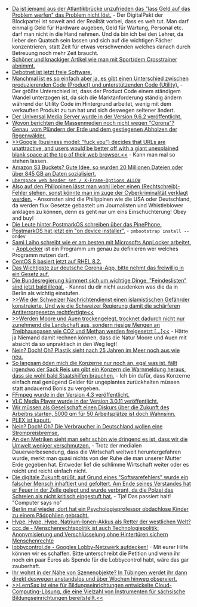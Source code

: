 * [Da ist jemand aus der Atlantikbrücke unzufrieden das "lass Geld auf das Problem werfen" das Problem nicht löst.](https://www.golem.de/news/kultusministerien-schulen-rufen-kaum-geld-aus-digitalpakt-ab-2006-149071.html) - Der DigitalPakt der Blockpartei ist soweit and der Realität vorbei, dass es weh tut. Man darf einmalig Geld für Hardware augeben, Geld für Wartung, Personal etc. darf man nicht in die Hand nehmen. Und da bin ich bei den Lehrer, da lieber den Quatsch sein lassen und sich auf die wichtigen Fächer konzentrieren, statt Zeit für etwas verschwenden welches danach durch Betreuung noch mehr Zeit braucht.
* [Schöner und knackiger Artikel wie man mit Sport/dem Crosstrainer abnimmt.](https://crosstrainer-experts.de/mit-crosstrainer-abnehmen/)
* [Debotnet ist jetzt freie Software.](http://www.mirinsoft.com/blog/19-apps/35-an-ode-to-microsoft-visual-basic-and-debotnet)
* [Manchmal ist es so einfach aber ja, es gibt einen Unterschied zwischen produzierenden Code (Product) und unterstützenden Code (Utility).](https://utcc.utoronto.ca/~cks/space/blog/programming/ProductAndUtilityCode) - Der größte Unterschied ist, dass der Product Code einem ständigem Wandel unterzogen ist, da sich die Marktanforderung ständig ändern während der Utility Code im Hintergrund arbeitet, wenig mit dem verkauften Produkt zu tun hat und sich deswegen seltener ändert.
* [Der Universal Media Server wurde in der Version 9.6.2 veröffentlicht.](https://www.planet3dnow.de/cms/56425-universal-media-server-9-6-2/)
* [Wovon berichten die Massenmedien noch nicht wegen "Corona"? Genau, vom Plündern der Erde und dem gestiegenen Abholzen der Regenwälder.](https://netzfrauen.org/2020/06/15/earth-2/)
* [>>Google (business model: "fuck you") decides that URLs are unattractive, and users would be better off with a giant unexplained blank space at the top of their web browser.<<](http://n-gate.com/hackernews/2020/06/14/0/) - Kann man mal so stehen lassen.
* [Amazon S3 Buckets? Gute Idee, so wurden 20 Millionen Dateien oder über 845 GB an Daten sozialisiert.](https://www.golem.de/news/datenleck-845-gbyte-dating-daten-ungeschuetzt-im-netz-2006-149111.html)
* [`uberspace web header set / X-Frame-Options ALLOW`](https://blog.uberspace.de/uberspace-web-header/)
* [Also auf den Philippinen lässt man wohl lieber einen (Rechtschreib)-Fehler stehen, sonst könnte man im zuge der Cyberkriminalität verklagt werden.](https://netzpolitik.org/2020/philippinische-journalistin-maria-ressa-verurteilt/) - Ansonsten sind die Philippinen wie die USA oder Deutschland, da werden flux Gesetze gebastelt um Journalisten und Whistleblower anklagen zu können, denn es geht nur um eins Einschüchterung! Obey and buy!
* [Die Leute hinter PostmarkOS schreiben über das PinePhone.](https://postmarketos.org/blog/2020/06/15/pinephone-postmarketos-community-edition/)
* [PostmarkOS hat jetzt ein "on device installer".](https://wiki.postmarketos.org/wiki/On-device_installer) - `pmbootstrap install --ondev`
* [Sami Laiho schreibt wie er am besten mit Microsofts AppLocker arbeitet.](https://4sysops.com/archives/applocker-best-practices/) - [AppLocker](https://docs.microsoft.com/en-us/windows/security/threat-protection/windows-defender-application-control/applocker/applocker-overview) ist ein Programm um genau zu definieren wer welches Programm nutzen darf.
* [CentOS 8 basiert jetzt auf RHEL 8.2.](https://www.phoronix.com/scan.php?page=news_item&px=CentOS-8-RHEL-8.2-2004)
* [Das Wichtigste zur deutsche Corona-App, bitte nehmt das freiwillig in ein Gesetz auf.](https://netzpolitik.org/2020/der-tag-vor-der-corona-warn-app/)
* [Die Bundesregierung kümmert sich um wichtige Dinge, "Feindeslisten" sind jetzt bald illegal.](https://blog.fefe.de/?ts=a019b5af) - Kannst du dir nicht ausdenken was die da in Berlin als wichtig einstufen.
* [>>Wie der Schweizer Nachrichtendienst einen islamistischen Gefährder konstruierte. Und wie die Schweizer Regierung damit die schärferen Antiterror­gesetze rechtfertigte<<](https://blog.fefe.de/?ts=a019b45e)
* [>>Werden Moore und Auen trockengelegt, trocknet dadurch nicht nur zunehmend die Landschaft aus, sondern riesige Mengen an Treibhausgasen wie CO2 und Methan werden freigesetzt [...]<<](https://www.sonnenseite.com/de/umwelt/klimakrise-beschleunigt-menschengemachte-wasserkrise.html) - Hätte ja Niemand damit rechnen können, dass die Natur Moore und Auen mit absicht da so unpraktisch in den Weg legt!
* [Nein? Doch! Oh? Plastik sieht nach 25 Jahren im Meer noch aus wie neu.](https://www.sonnenseite.com/de/wissenschaft/plastik-in-der-tiefsee-nach-einem-vierteljahrhundert-noch-wie-neu.html)
* [So langsam öden mich die Konzerne nur noch an, egal was ist, fällt irgendwo der Sack Reis um gibt ein Konzern die Warnmeldung heraus, dass sie wohl bald Staatshilfen brauchen.](https://www.golem.de/news/armageddon-telekom-fuerchtet-milliardenbelastung-durch-huawei-verbot-2006-149128.html) - Ich bin dafür, dass Konzerne einfach mal genügend Gelder für ungeplantes zurückhalten müssen statt andauernd Bonis zu vergeben.
* [FFmpeg wurde in der Version 4.3 veröffentlicht.](https://www.phoronix.com/scan.php?page=news_item&px=FFmpeg-4.3-Released)
* [VLC Media Player wurde in der Version 3.0.11 veröffentlicht.](https://www.bleepingcomputer.com/news/security/vlc-media-player-3011-fixes-severe-remote-code-execution-flaw/)
* [Wir müssen als Gesellschaft einen Diskurs über die Zukunft des Arbeitns starten, 5000 qm für 50 Arbeitsplätze ist doch Wahnsinn.](https://www.golem.de/news/emsbueren-amazon-errichtet-erneut-neue-niederlassung-in-deutschland-2006-149129.html)
* [PLEX ist kaputt.](https://www.bleepingcomputer.com/news/security/plex-fixes-media-server-bugs-allowing-full-system-takeover/)
* [Nein? Doch! Oh? Die Verbraucher in Deutschland wollen eine Strompreisbremse.](https://www.sonnenseite.com/de/energie/umfrage-verbraucher-wollen-strompreisbremse-in-deutschland.html)
* [An den Metriken sieht man sehr schön wie dringend es ist, dass wir die Umwelt weniger verschmutzen.](https://www.sonnenseite.com/de/zukunft/die-erde-hat-fieber.html) - Trotz der medialen Dauerwerbesendung, dass die Wirtschaft weltweit heruntergefahren wurde, merkt man quasi nichts von der Ruhe die man unserer Mutter Erde gegeben hat. Entweder lief die schlimme Wirtschaft weiter oder es reicht und reicht einfach nicht.
* [Die digitale Zukunft grüßt, auf Grund eines "Softwarefehlers" wurde ein falscher Mensch inhaftiert und gefoltert. Am Ende seines Verstandes hat er Feuer in der Zelle gelegt und wurde verbrant, da die Polzei das Schreien als nicht kritisch eingestuft hat.](https://blog.fefe.de/?ts=a0171de3) - Tja! Das passiert halt! "Computer says no"
* [Berlin mal wieder, dort hat ein Psychologieprofessor obdachlose Kinder zu einem Pädophilen gebracht.](https://blog.fefe.de/?ts=a0171b0a)
* [Hype, Hype, Hype, Natrium-Ionen-Akkus als Retter der westlichen Welt?](https://www.golem.de/news/natrium-ionen-akkus-ausnahmsweise-ein-echter-durchbruch-in-der-akkutechnik-2006-149130.html)
* [ccc.de - Menschenrechtspolitik ist auch Technologiepolitik: Anonymisierung und Verschlüsselung ohne Hintertüren sichern Menschenrechte](https://www.ccc.de/de/updates/2020/anynomisierung-menschenrecht)
* [lobbycontrol.de - Googles Lobby-Netzwerk aufdecken!](https://www.lobbycontrol.de/2020/06/googles-lobbynetzwerk-aufdecken/) - Mit eurer Hilfe können wir es schaffen. Bitte unterschreibt die Petition und wenn ihr noch ein paar Euros als Spende für die Lobbycontrol habt, wäre das gar zauberhaft.
* [Ihr wohnt in der Nähe von Szenenobjekte? In Tübingen werdet ihr dann direkt deswegen anstandslos und über Wochen hinweg observiert.](https://netzpolitik.org/2020/klage-heimliche-videou%cc%88berwachung-von-tu%cc%88binger-wohnprojekten-war-illegal/)
* [>>LernSax ist eine für Bildungseinrichtungen entwickelte Cloud-Computing-Lösung, die eine Vielzahl von Instrumenten für sächsische Bildungseinrichtungen bereitstellt.<<](https://www.bildung.sachsen.de/blog/index.php/2020/06/17/mehr-als-nur-ein-corona-lern-werkzeug-ein-ueberblick-zur-lernplattform-lernsax/)
